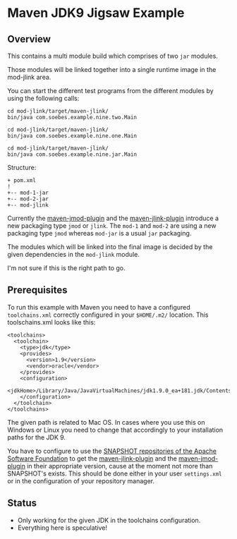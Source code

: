 Maven JDK9 Jigsaw Example
=========================

Overview
--------

This contains a multi module build which comprises of two `jar` modules.

Those modules will be linked together into a single runtime image in the
mod-jlink area.

You can start the different test programs from the different 
modules by using the following calls:

    cd mod-jlink/target/maven-jlink/
    bin/java com.soebes.example.nine.two.Main

    cd mod-jlink/target/maven-jlink/
    bin/java com.soebes.example.nine.one.Main

    cd mod-jlink/target/maven-jlink/
    bin/java com.soebes.example.nine.jar.Main


Structure:

    + pom.xml
    !
    +-- mod-1-jar
    +-- mod-2-jar
    +-- mod-jlink


Currently the [maven-jmod-plugin][jmod-plugin] and the
[maven-jlink-plugin][jlink-plugin] introduce a new packaging type `jmod` or
`jlink`. The `mod-1` and `mod-2` are using a new packaging type `jmod` whereas
`mod-jar` is a usual `jar` packaging.

The modules which will be linked into the final image is decided by the given
dependencies in the `mod-jlink` module.

I'm not sure if this is the right path to go.


Prerequisites
-------------

To run this example with Maven you need to have a configured
`toolchains.xml` correctly configured in your `$HOME/.m2/` location.
This toolschains.xml looks like this:

``` 
<toolchains>
  <toolchain>
    <type>jdk</type>
    <provides>
      <version>1.9</version>
      <vendor>oracle</vendor>
    </provides>
    <configuration>
      <jdkHome>/Library/Java/JavaVirtualMachines/jdk1.9.0_ea+181.jdk/Contents/Home</jdkHome>
    </configuration>
  </toolchain>
</toolchains>
```

The given path is related to Mac OS. In cases where you use this on Windows or
Linux you need to change that accordingly to your installation paths for the 
JDK 9.

You have to configure to use the [SNAPSHOT repositories of the Apache Software
Foundation](https://repository.apache.org/content/repositories/snapshots/) to
get the [maven-jlink-plugin][jlink-plugin] and the
[maven-jmod-plugin][jmod-plugin] in their appropriate version, cause at the
moment not more than SNAPSHOT's exists. This should be done either in your user
`settings.xml` or in the configuration of your repository manager.


Status
------
 * Only working for the given JDK in the toolchains configuration.
 * Everything here is speculative!

[jlink-plugin]: https://maven.apache.org/plugins-archives/maven-jlink-plugin-LATEST/
[jmod-plugin]: https://maven.apache.org/plugins-archives/maven-jmod-plugin-LATEST/
